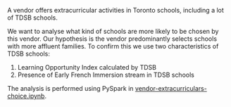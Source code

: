 A vendor offers extracurricular activities in Toronto schools, including a lot of TDSB schools.

We want to analyse what kind of schools are more likely to be chosen by this vendor. Our hypothesis is the vendor predominantly selects schools with more affluent families. To confirm this we use two characteristics of TDSB schools:
1) Learning Opportunity Index calculated by TDSB
2) Presence of Early French Immersion stream in TDSB schools

The analysis is performed using PySpark in [vendor-extracurriculars-choice.ipynb](vendor-extracurriculars-choice.ipynb).
